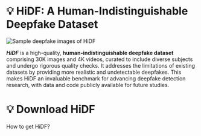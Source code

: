 # 💡 HiDF: A Human-Indistinguishable Deepfake Dataset

![Sample deepfake images of HiDF](thumbnail.png)

**_HiDF_** is a high-quality, **human-indistinguishable deepfake dataset** comprising 30K images and 4K videos, curated to include diverse subjects and undergo rigorous quality checks. It addresses the limitations of existing datasets by providing more realistic and undetectable deepfakes. This makes HiDF an invaluable benchmark for advancing deepfake detection research, with data and code publicly available for future studies.


# 💡 Download HiDF
How to get HiDF?

